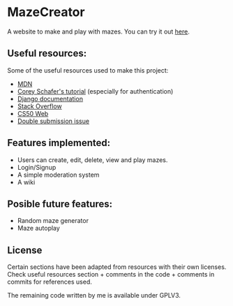 # MazeCreator

A website to make and play with mazes. You can try it out [here](https://desolate-mountain-91027.herokuapp.com/home/).

## Useful resources:
Some of the useful resources used to make this project:
- [MDN](https://developer.mozilla.org/en-US/)
- [Corey Schafer's tutorial](https://www.youtube.com/playlist?list=PL-osiE80TeTtoQCKZ03TU5fNfx2UY6U4p) (especially for authentication)
- [Django documentation](https://docs.djangoproject.com/en/4.0/)
- [Stack Overflow](https://stackoverflow.com/)
- [CS50 Web](https://cs50.harvard.edu/web/2020/)
- [Double submission issue](https://www.the-art-of-web.com/javascript/doublesubmit/)

## Features implemented:
- Users can create, edit, delete, view and play mazes.
- Login/Signup
- A simple moderation system
- A wiki

## Posible future features:
- Random maze generator
- Maze autoplay

## License
Certain sections have been adapted from resources with their own licenses.
Check useful resources section + comments in the code + comments in commits for references used.

The remaining code written by me is available under GPLV3.
